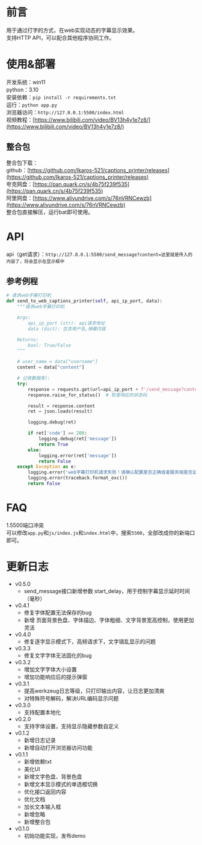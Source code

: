 # 前言
用于通过打字的方式，在web实现动态的字幕显示效果。  
支持HTTP API，可以配合其他程序协同工作。  

# 使用&部署
开发系统：win11  
python：3.10  
安装依赖：`pip install -r requirements.txt`  
运行：`python app.py`  
浏览器访问：`http://127.0.0.1:5500/index.html`  
视频教程：[https://www.bilibili.com/video/BV13h4y1e7z8/](https://www.bilibili.com/video/BV13h4y1e7z8/)  

## 整合包
整合包下载：  
github：[https://github.com/Ikaros-521/captions_printer/releases](https://github.com/Ikaros-521/captions_printer/releases)  
夸克网盘：[https://pan.quark.cn/s/4b75f239f535](https://pan.quark.cn/s/4b75f239f535)  
阿里网盘：[https://www.aliyundrive.com/s/76nVRNCewzb](https://www.aliyundrive.com/s/76nVRNCewzb)  
整合包直接解压，运行bat即可使用。  

# API

api（get请求）：`http://127.0.0.1:5500/send_message?content=这里就是传入的内容了，将会显示在显示框中`  

## 参考例程
```python
# 请求web字幕打印机
def send_to_web_captions_printer(self, api_ip_port, data):
    """请求web字幕打印机

    Args:
        api_ip_port (str): api请求地址
        data (dict): 包含用户名,弹幕内容

    Returns:
        bool: True/False
    """

    # user_name = data["username"]
    content = data["content"]

    # 记录数据库):
    try:
        response = requests.get(url=api_ip_port + f'/send_message?content={content}')
        response.raise_for_status()  # 检查响应的状态码

        result = response.content
        ret = json.loads(result)

        logging.debug(ret)

        if ret['code'] == 200:
            logging.debug(ret['message'])
            return True
        else:
            logging.error(ret['message'])
            return False
    except Exception as e:
        logging.error('web字幕打印机请求失败！请确认配置是否正确或者服务端是否运行！')
        logging.error(traceback.format_exc())
        return False
```

# FAQ
1.5500端口冲突  
可以修改`app.py`和`js/index.js`和`index.html`中，搜索`5500`，全部改成你的新端口即可。  

# 更新日志
- v0.5.0
  - send_message接口新增参数 start_delay，用于控制字幕显示延时时间（毫秒）
- v0.4.1
  - 修复字体配置无法保存的bug
  - 新增 页面背景色盘、字体描边、字体粗细、文字背景宽高控制，使用更加灵活
- v0.4.0
  - 修复逐字显示模式下，高频请求下，文字错乱显示的问题
- v0.3.3
  - 修复文字字体无法固化的bug
- v0.3.2
  - 增加文字字体大小设置
  - 增加功能响应后的提示弹窗
- v0.3.1
  - 提高werkzeug日志等级，只打印输出内容，让日志更加清爽
  - 对特殊符号解码，解决URL编码显示问题
- v0.3.0
  - 支持配置本地化
- v0.2.0
  - 支持字体设置，支持显示隐藏参数自定义
- v0.1.2
  - 新增日志记录
  - 新增自动打开浏览器访问功能
- v0.1.1
  - 新增依赖txt
  - 美化UI
  - 新增文字色盘、背景色盘
  - 新增文本显示模式的单选框切换
  - 优化接口返回内容
  - 优化文档
  - 加长文本输入框
  - 新增忽略
  - 新增整合包
- v0.1.0
  - 初始功能实现，发布demo